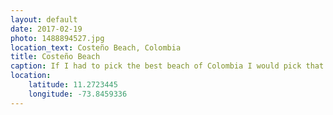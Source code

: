 ```yaml
---
layout: default
date: 2017-02-19
photo: 1488894527.jpg
location_text: Costeño Beach, Colombia
title: Costeño Beach
caption: If I had to pick the best beach of Colombia I would pick that one. Very long, completely empty, palm trees and coconuts. And of course no tourists ;)
location:
    latitude: 11.2723445
    longitude: -73.8459336
---
```

